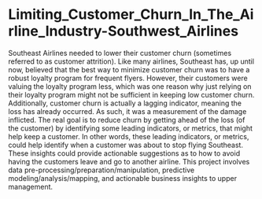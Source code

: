 # Limiting_Customer_Churn_In_The_Airline_Industry-Southwest_Airlines
Southeast Airlines needed to lower their customer churn (sometimes referred to as customer attrition). Like many airlines, Southeast has, up until now, believed that the best way to minimize customer churn was to have a robust loyalty program for frequent flyers. However, their customers were valuing the loyalty program less, which was one reason why just relying on their loyalty program might not be sufficient in keeping low customer churn. Additionally, customer churn is actually a lagging indicator, meaning the loss has already occurred. As such, it was a measurement of the damage inflicted. The real goal is to reduce churn by getting ahead of the loss (of the customer) by identifying some leading indicators, or metrics, that might help keep a customer. In other words, these leading indicators, or metrics, could help identify when a customer was about to stop flying Southeast. These insights could provide actionable suggestions as to how to avoid having the customers leave and go to another airline.  This project involves data pre-processing/preparation/manipulation, predictive modeling/analysis/mapping, and actionable business insights to upper management.
